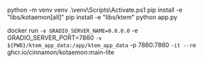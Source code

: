 python -m venv venv
.\venv\Scripts\Activate.ps1
pip install -e "libs/kotaemon[all]"
pip install -e "libs/ktem"
python app.py

docker run `
-e GRADIO_SERVER_NAME=0.0.0.0 `
-e GRADIO_SERVER_PORT=7860 `
-v ${PWD}/ktem_app_data:/app/ktem_app_data `
-p 7860:7860 `
-it --rm `
ghcr.io/cinnamon/kotaemon:main-lite
